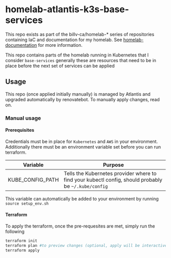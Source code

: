 # homelab-atlantis-k3s-base-services
This repo exists as part of the billv-ca/homelab-* series of repositories containing IaC and documentation for my homelab. See [homelab-documentation](https://github.com/billv-ca/homelab-documentation) for more information.

This repo contains parts of the homelab running in Kubernetes that I consider `base-services` generally these are resources that need to be in place before the next set of services can be applied

## Usage
This repo (once applied initially manually) is managed by Atlantis and upgraded automatically by renovatebot. To manually apply changes, read on.

### Manual usage
#### Prerequisites
Credentials must be in place for `Kubernetes` and `AWS` in your environment. Additionally there must be an environment variable set before you can run terraform.

|Variable|Purpose|
|--------|-------|
|KUBE_CONFIG_PATH|Tells the Kubernetes provider where to find your kubectl config, should probably be `~/.kube/config`|

This variable can automatically be added to your environment by running `source setup_env.sh`

#### Terraform
To apply the terraform, once the pre-requesites are met, simply run the following
```sh
terraform init
terraform plan #to preview changes (optional, apply will be interactive anyway)
terraform apply
```
